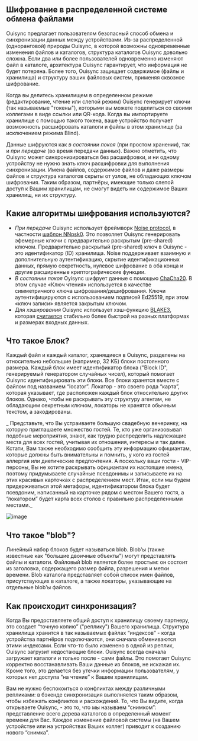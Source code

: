 ## Шифрование в распределенной системе обмена файлами
Ouisync предлагает пользователям безопасный способ обмена и синхронизации данных
между устройствами. Из-за распределенной (одноранговой) природы Ouisync, в
которой возможны одновременные изменения файлов и каталогов, структура каталогов
Ouisync довольно сложна. Если два или более пользователей одновременно изменяют
файл в каталоге, архитектура Ouisync гарантирует, что информация не будет
потеряна. Более того, Ouisync защищает содержимое (файлы и хранилища) и
структуру ваших файловых систем, применяя сквозное шифрование.

Когда вы делитесь хранилищем в определенном режиме (редактирование, чтение или
слепой режим) Ouisync генерирует ключи (так называемые "токены"), которыми вы
можете поделиться со своими коллегами в виде ссылки или QR-кода. Когда вы
импортируете хранилище с помощью такого токена, ваше устройство получает
возможность расшифровать каталоги и файлы в этом хранилище (за исключением
режима Blind).

Данные шифруются как _в состоянии покоя_ (при простом хранении), так и _при
передаче_ (во время передачи данных). Важно отметить, что Ouisync может
синхронизироваться без расшифровки, и ни одному устройству не нужно знать ключ
расшифровки для выполнения синхронизации. Имена файлов, содержимое файлов и даже
размеры файлов и структура каталогов скрыты от узлов, не обладающих ключом
шифрования. Таким образом, партнёры, имеющие только слепой доступ к Вашим
хранилищам, не смогут видеть ни содержимое Ваших хранилищ, ни их структуру.

## Какие алгоритмы шифрования используются?
* _При передаче_ Ouisync использует фреймворк [Noise
  protocol](https://noiseprotocol.org/), в частности [шаблон
  NNpsk0](https://noiseprotocol.org/noise.html#pattern-modifiers). Это позволяет
  Ouisync генерировать эфемерные ключи с предварительно раскрытым (pre-shared)
  ключом. Предварительно раскрытый (pre-shared) ключ в Ouisync - это
  идентификатор (ID) хранилища. Noise поддерживает взаимную и дополнительную
  аутентификацию, скрытие идентификационных данных, прямую секретность, нулевое
  шифрование в оба конца и другие расширенные криптографические функции.
* _В состоянии покоя_ Oyisync шифрует данные с помощью
  [ChaCha20](https://en.wikipedia.org/wiki/Salsa20#ChaCha_variant). В этом
  случае «Ключ чтения» используется в качестве симметричного ключа
  шифрования/дешифрования. Ключи аутентифицируются с использованием подписей
  Ed25519, при этом «ключ записи» является закрытым ключом.
* Для _хэширования_ Ouisync использует хэш-функцию
  [BLAKE3](https://en.wikipedia.org/wiki/BLAKE_(hash_function)#BLAKE3), которая
  [считается](https://github.com/BLAKE3-team/BLAKE3-specs/blob/master/blake3.pdf)
  стабильно более быстрой на разных платформах и размерах входных данных.

## Что такое Блок?
Каждый файл и каждый каталог, хранящиеся в Ouisync, разделены на относительно
небольшие (например, 32 КБ) блоки постоянного размера. Каждый блок имеет
идентификатор блока ("Block ID", генерируемый генератором случайных чисел),
который помогает Ouisync идентифицировать эти блоки. Все блоки хранятся вместе с
файлом под названием “locator”. Локатор - это своего рода “карта”, которая
указывает, где расположен каждый блок относительно других блоков. Однако, чтобы
не раскрывать эту структуру агентам, не обладающим секретным ключом, локаторы не
хранятся обычным текстом, а закодированы.

_ Представьте, что Вы устраиваете большую свадебную вечеринку, на которую
приглашаете множество гостей. Те, кто уже организовывал подобные мероприятия,
знают, как трудно распределить надлежащие места для всех гостей, учитывая их
отношения, интересы и так далее. Кстати, Вам также необходимо сообщить эту
информацию официантам, которые должны быть внимательны и помнить, у кого из
гостей аллергия или диетические предпочтения. А поскольку ваши гости -
VIP-персоны, Вы не хотите раскрывать официантам их настоящие имена, поэтому
придумываете случайные псевдонимы и записываете их на этих красивых карточках с
распределением мест. Итак, если мы будем придерживаться этой метафоры,
идентификатором блока будет псевдоним, написанный на карточке рядом с местом
Вашего гостя, а “локатором” будет карта всех столов с правильно распределенными
местами._

![image](https://github.com/willow446/willow446.github.io/assets/1790886/06985a87-2dac-49a2-99ae-37725bd8e2ce)


## Что такое "blob"?
Линейный набор блоков будет называться blob. Blob'ы (также известные как
"большие двоичные объекты") могут представлять файлы и каталоги. Файловый blob
является более простым: он состоит из заголовка, содержащего размер файла,
разрешения и метки времени. Blob каталога представляет собой список имен файлов,
присутствующих в каталоге, а также локаторы, указывающие на отдельные blob'ы
файлов.

## Как происходит синхронизация?
Когда Вы предоставляете общий доступ к хранилищу своему партнеру, это создает
“точную копию” ("реплику") Вашего хранилища. Структура хранилища хранится в так
называемых файлах “индексов” - когда устройства партнёров подключаются, они
сначала обмениваются этими индексами. Если что-то было изменено в одной из
реплик, Ouisync загрузит недостающие блоки. Ouisync всегда сначала загружает
каталоги и только после - сами файлы. Это помогает Ouisync корректно
восстанавливать Ваши данные из блоков, не искажая их. Кроме того, это делается
без утечки информации пользователям, у которых нет доступа “на чтение” к Вашим
хранилищам.

Вам не нужно беспокоиться о конфликтах между различными репликами: в бэкенде
синхронизация выполняется таким образом, чтобы избежать конфликтов и
расхождений. То, что Вы видите, когда открываете Ouisync, - это то, что мы
называем “снимком”: представление всего дерева каталогов в определенный момент
времени для Вас. Каждое изменение файловой системы (на Вашем устройстве или на
устройствах Ваших коллег) приводит к созданию нового “снимка”.
